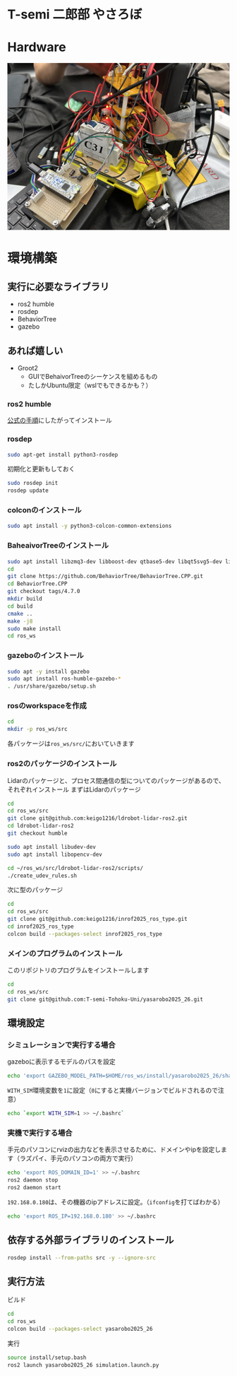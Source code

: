 # T-semi 二郎部 やさろぼ

# Hardware
![robot](images/robot.jpg)

# 環境構築
## 実行に必要なライブラリ
- ros2 humble
- rosdep
- BehaviorTree
- gazebo

## あれば嬉しい
- Groot2
    - GUIでBehaivorTreeのシーケンスを組めるもの
    - たしかUbuntu限定（wslでもできるかも？）

### ros2 humble
[公式の手順](https://docs.ros.org/en/humble/Installation/Ubuntu-Install-Debs.html)にしたがってインストール

### rosdep
```bash
sudo apt-get install python3-rosdep
```
初期化と更新もしておく
```bash
sudo rosdep init
rosdep update
```

### colconのインストール
```bash
sudo apt install -y python3-colcon-common-extensions
```

### BaheaivorTreeのインストール
```bash
sudo apt install libzmq3-dev libboost-dev qtbase5-dev libqt5svg5-dev libzmq3-dev libdw-dev
cd
git clone https://github.com/BehaviorTree/BehaviorTree.CPP.git
cd BehaviorTree.CPP
git checkout tags/4.7.0
mkdir build
cd build
cmake ..
make -j8
sudo make install
cd ros_ws
```

### gazeboのインストール
```bash
sudo apt -y install gazebo
sudo apt install ros-humble-gazebo-*
. /usr/share/gazebo/setup.sh
```

### rosのworkspaceを作成
```bash
cd
mkdir -p ros_ws/src
```
各パッケージは`ros_ws/src/`においていきます

### ros2のパッケージのインストール
Lidarのパッケージと、プロセス間通信の型についてのパッケージがあるので、それぞれインストール
まずはLidarのパッケージ
```bash
cd
cd ros_ws/src
git clone git@github.com:keigo1216/ldrobot-lidar-ros2.git
cd ldrobot-lidar-ros2
git checkout humble
```

```bash
sudo apt install libudev-dev
sudo apt install libopencv-dev
```

```bash
cd ~/ros_ws/src/ldrobot-lidar-ros2/scripts/
./create_udev_rules.sh
```

次に型のパッケージ
```bash
cd
cd ros_ws/src
git clone git@github.com:keigo1216/inrof2025_ros_type.git
cd inrof2025_ros_type
colcon build --packages-select inrof2025_ros_type
```

### メインのプログラムのインストール
このリポジトリのプログラムをインストールします
```bash
cd
cd ros_ws/src
git clone git@github.com:T-semi-Tohoku-Uni/yasarobo2025_26.git
```

## 環境設定
### シミュレーションで実行する場合
gazeboに表示するモデルのパスを設定
```bash
echo 'export GAZEBO_MODEL_PATH=$HOME/ros_ws/install/yasarobo2025_26/share/yasarobo2025_26/models/:${GAZEBO_MODEL_PATH}' >> ~/.bashrc
```
`WITH_SIM`環境変数を`1`に設定（`0`にすると実機バージョンでビルドされるので注意）
```bash
echo `export WITH_SIM=1 >> ~/.bashrc`
``` 

### 実機で実行する場合
手元のパソコンにrvizの出力などを表示させるために、ドメインやipを設定します（ラズパイ、手元のパソコンの両方で実行）
```bash
echo 'export ROS_DOMAIN_ID=1' >> ~/.bashrc
ros2 daemon stop
ros2 daemon start
```

`192.168.0.180`は、その機器のipアドレスに設定。（`ifconfig`を打てばわかる）
```bash
echo 'export ROS_IP=192.168.0.180' >> ~/.bashrc
```

## 依存する外部ライブラリのインストール
```bash
rosdep install --from-paths src -y --ignore-src
```

## 実行方法
ビルド
```bash
cd 
cd ros_ws
colcon build --packages-select yasarobo2025_26
```
実行
```bash
source install/setup.bash
ros2 launch yasarobo2025_26 simulation.launch.py
```